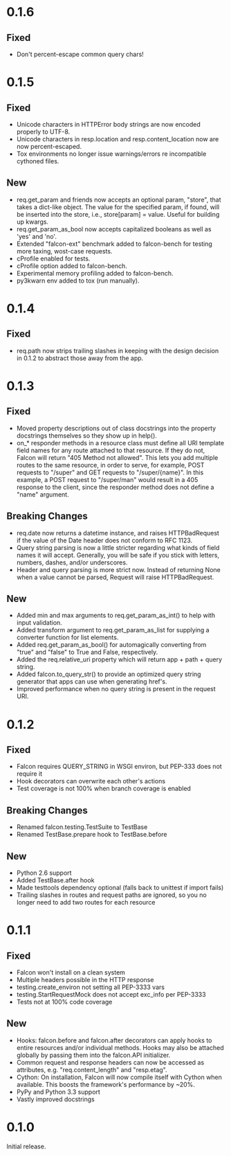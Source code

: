 # 0.1.6 #

## Fixed ##

* Don't percent-escape common query chars!

# 0.1.5 #

## Fixed ##

* Unicode characters in HTTPError body strings are now encoded properly to UTF-8.
* Unicode characters in resp.location and resp.content_location now are now percent-escaped.
* Tox environments no longer issue warnings/errors re incompatible cythoned files.

## New ##

* req.get_param and friends now accepts an optional param, "store", that takes a dict-like object. The value for the specified param, if found, will be inserted into the store, i.e., store[param] = value. Useful for building up kwargs.
* req.get_param_as_bool now accepts capitalized booleans as well as 'yes' and 'no'.
* Extended "falcon-ext" benchmark added to falcon-bench for testing more taxing, wost-case requests.
* cProfile enabled for tests.
* cProfile option added to falcon-bench.
* Experimental memory profiling added to falcon-bench.
* py3kwarn env added to tox (run manually).

# 0.1.4 #

## Fixed ##

* req.path now strips trailing slashes in keeping with the design decision in 0.1.2 to abstract those away from the app.

# 0.1.3 #

## Fixed ##

* Moved property descriptions out of class docstrings into the property docstrings themselves so they show up in help().
* on_* responder methods in a resource class must define all URI template field names for any route attached to that resource. If they do not, Falcon will return "405 Method not allowed". This lets you add multiple routes to the same resource, in order to serve, for example, POST requests to "/super" and GET requests to "/super/{name}". In this example, a POST request to "/super/man" would result in a 405 response to the client, since the responder method does not define a "name" argument.

## Breaking Changes ##

* req.date now returns a datetime instance, and raises HTTPBadRequest if the value of the Date header does not conform to RFC 1123.
* Query string parsing is now a little stricter regarding what kinds of field names it will accept. Generally, you will be safe if you stick with letters, numbers, dashes, and/or underscores.
* Header and query parsing is more strict now. Instead of returning None when a value cannot be parsed, Request will raise HTTPBadRequest.

## New ##

* Added min and max arguments to req.get_param_as_int() to help with input validation.
* Added transform argument to req.get_param_as_list for supplying a converter function for list elements.
* Added req.get_param_as_bool() for automagically converting from "true" and "false" to True and False, respectively.
* Added the req.relative_uri property which will return app + path + query string.
* Added falcon.to_query_str() to provide an optimized query string generator that apps can use when generating href's.
* Improved performance when no query string is present in the request URI.

# 0.1.2 #

## Fixed ##

* Falcon requires QUERY_STRING in WSGI environ, but PEP-333 does not require it
* Hook decorators can overwrite each other's actions
* Test coverage is not 100% when branch coverage is enabled

## Breaking Changes ##

* Renamed falcon.testing.TestSuite to TestBase
* Renamed TestBase.prepare hook to TestBase.before

## New ##

* Python 2.6 support
* Added TestBase.after hook
* Made testtools dependency optional (falls back to unittest if import fails)
* Trailing slashes in routes and request paths are ignored, so you no longer need to add two routes for each resource

# 0.1.1 #

## Fixed ##

* Falcon won't install on a clean system
* Multiple headers possible in the HTTP response
* testing.create_environ not setting all PEP-3333 vars
* testing.StartRequestMock does not accept exc_info per PEP-3333
* Tests not at 100% code coverage

## New ##

* Hooks: falcon.before and falcon.after decorators can apply hooks to entire resources and/or individual methods. Hooks may also be attached globally by passing them into the falcon.API initializer.
* Common request and response headers can now be accessed as attributes, e.g. "req.content_length" and "resp.etag".
* Cython: On installation, Falcon will now compile itself with Cython when available. This boosts the framework's performance by ~20%.
* PyPy and Python 3.3 support
* Vastly improved docstrings

# 0.1.0 #

Initial release.